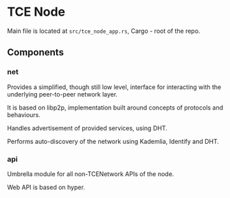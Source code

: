#  TCE Node


Main file is located at `src/tce_node_app.rs`, Cargo - root of the repo.

## Components

### net

Provides a simplified, though still low level, interface for interacting with the underlying peer-to-peer network layer.

It is based on libp2p, implementation built around concepts of protocols and behaviours.

Handles advertisement of provided services, using DHT.

Performs auto-discovery of the network using Kademlia, Identify and DHT.

### api

Umbrella module for all non-TCENetwork APIs of the node. 

Web API is based on hyper. 
